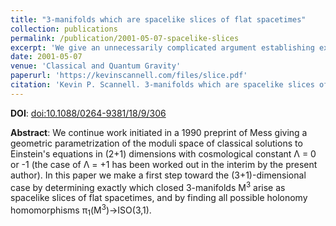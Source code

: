 ```yaml
---
title: "3-manifolds which are spacelike slices of flat spacetimes"
collection: publications
permalink: /publication/2001-05-07-spacelike-slices
excerpt: 'We give an unnecessarily complicated argument establishing exactly which closed 3-manifolds arise as spacelike slices of flat spacetimes.'
date: 2001-05-07
venue: 'Classical and Quantum Gravity'
paperurl: 'https://kevinscannell.com/files/slice.pdf'
citation: 'Kevin P. Scannell. 3-manifolds which are spacelike slices of flat spacetimes. <i>Classical and Quantum Gravity</i>, 18(9):1691–1701, 2001.'
---
```


**DOI**: [doi:10.1088/0264-9381/18/9/306](http://dx.doi.org/10.1088/0264-9381/18/9/306)

**Abstract**: We continue work initiated in a 1990 preprint of Mess giving a geometric parametrization of the moduli space of classical solutions to Einstein's equations in (2+1) dimensions with cosmological constant Λ = 0 or -1 (the case of Λ = +1 has been worked out in the interim by the present author). In this paper we make a first step toward the (3+1)-dimensional case by determining exactly which closed 3-manifolds M<sup>3</sup> arise as spacelike slices of flat spacetimes, and by finding all possible holonomy homomorphisms π<sub>1</sub>(M<sup>3</sup>)→ISO(3,1).
